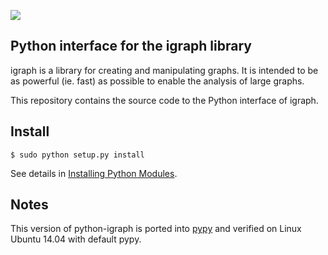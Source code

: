 
[![](https://travis-ci.org/igraph/python-igraph.svg?branch=master)](https://travis-ci.org/igraph/python-igraph)

Python interface for the igraph library
---------------------------------------

igraph is a library for creating and manipulating graphs. 
It is intended to be as powerful (ie. fast) as possible to enable the
analysis of large graphs. 

This repository contains the source code to the Python interface of
igraph.

## Install
```
$ sudo python setup.py install
```
See details in [Installing Python Modules](https://docs.python.org/2/install/).

## Notes
This version of python-igraph is ported into [pypy](http://pypy.org/) and verified on Linux Ubuntu 14.04 with default pypy.
